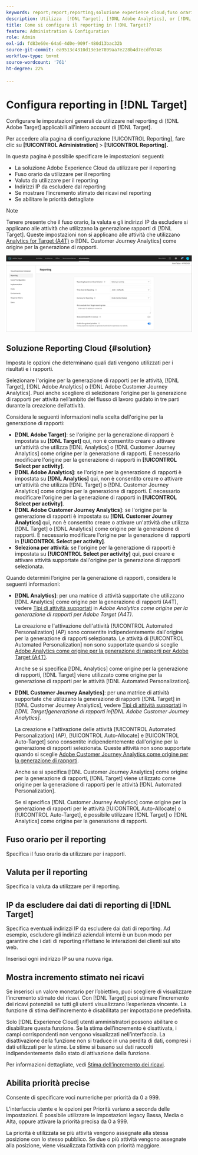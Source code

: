 ```yaml
---
keywords: report;report;reporting;soluzione experience cloud;fuso orario;fuso orario;valuta;escludere gli IP;incremento stimato dei ricavi;ricavi;incremento dei ricavi;priorità dettagliate;fine-grained
description: Utilizza  [!DNL Target], [!DNL Adobe Analytics], or [!DNL Adobe Customer Journey Analytics] come origine per la generazione di rapporti, specifica il fuso orario e il formato di valuta predefiniti, aggiungi indirizzi IP da escludere dalla generazione di rapporti e altro ancora.
title: Come si configura il reporting in [!DNL Target]?
feature: Administration & Configuration
role: Admin
exl-id: fd83e60e-64a6-4d0e-909f-480d13bac32b
source-git-commit: ea9513c4310d13e1e7899aa7e228b4d7ecdf0748
workflow-type: tm+mt
source-wordcount: '761'
ht-degree: 22%

---
```


# Configura reporting in [!DNL Target]

Configurare le impostazioni generali da utilizzare nel reporting di [!DNL Adobe Target] applicabili all&#39;intero account di [!DNL Target].

Per accedere alla pagina di configurazione [!UICONTROL Reporting], fare clic su **[!UICONTROL Administration]** > **[!UICONTROL Reporting].**

In questa pagina è possibile specificare le impostazioni seguenti:

* La soluzione Adobe Experience Cloud da utilizzare per il reporting
* Fuso orario da utilizzare per il reporting
* Valuta da utilizzare per il reporting
* Indirizzi IP da escludere dal reporting
* Se mostrare l’incremento stimato dei ricavi nel reporting
* Se abilitare le priorità dettagliate

>[!NOTE]
>
>Tenere presente che il fuso orario, la valuta e gli indirizzi IP da escludere si applicano alle attività che utilizzano la generazione rapporti di [!DNL Target]. Queste impostazioni non si applicano alle attività che utilizzano [Analytics for Target (A4T)](/help/main/c-integrating-target-with-mac/a4t/a4t.md) o [!DNL Customer Journey Analytics] come origine per la generazione di rapporti.

![Pagina di reporting](/help/main/administrating-target/assets/reporting.png)

## Soluzione Reporting Cloud {#solution}

Imposta le opzioni che determinano quali dati vengono utilizzati per i risultati e i rapporti.

Selezionare l&#39;origine per la generazione di rapporti per le attività, [!DNL Target], [!DNL Adobe Analytics] o [!DNL Adobe Customer Journey Analytics]. Puoi anche scegliere di selezionare l’origine per la generazione di rapporti per attività nell’ambito del flusso di lavoro guidato in tre parti durante la creazione dell’attività.

Considera le seguenti informazioni nella scelta dell&#39;origine per la generazione di rapporti:

* **[!DNL Adobe Target]**: se l&#39;origine per la generazione di rapporti è impostata su **[!DNL Target]** qui, non è consentito creare o attivare un&#39;attività che utilizza [!DNL Analytics] o [!DNL Customer Journey Analytics] come origine per la generazione di rapporti. È necessario modificare l&#39;origine per la generazione di rapporti in **[!UICONTROL Select per activity]**.
* **[!DNL Adobe Analytics]**: se l&#39;origine per la generazione di rapporti è impostata su **[!DNL Analytics]** qui, non è consentito creare o attivare un&#39;attività che utilizza [!DNL Target] o [!DNL Customer Journey Analytics] come origine per la generazione di rapporti. È necessario modificare l&#39;origine per la generazione di rapporti in **[!UICONTROL Select per activity]**.
* **[!DNL Adobe Customer Journey Analytics]**: se l&#39;origine per la generazione di rapporti è impostata su **[!DNL Customer Journey Analytics]** qui, non è consentito creare o attivare un&#39;attività che utilizza [!DNL Target] o [!DNL Analytics] come origine per la generazione di rapporti. È necessario modificare l&#39;origine per la generazione di rapporti in **[!UICONTROL Select per activity]**.
* **Seleziona per attività**: se l&#39;origine per la generazione di rapporti è impostata su **[!UICONTROL Select per activity]** qui, puoi creare e attivare attività supportate dall&#39;origine per la generazione di rapporti selezionata.

Quando determini l’origine per la generazione di rapporti, considera le seguenti informazioni:

* **[!DNL Analytics]**: per una matrice di attività supportate che utilizzano [!DNL Analytics] come origine per la generazione di rapporti (A4T), vedere [Tipi di attività supportati](/help/main/c-integrating-target-with-mac/a4t/a4t.md#section_F487896214BF4803AF78C552EF1669AA) in *Adobe Analytics come origine per la generazione di rapporti per Adobe Target (A4T)*.

  La creazione e l&#39;attivazione dell&#39;attività [!UICONTROL Automated Personalization] (AP) sono consentite indipendentemente dall&#39;origine per la generazione di rapporti selezionata. Le attività di [!UICONTROL Automated Personalization] non sono supportate quando si sceglie [Adobe Analytics come origine per la generazione di rapporti per Adobe Target (A4T)](/help/main/c-integrating-target-with-mac/a4t/a4t.md).

  Anche se si specifica [!DNL Analytics] come origine per la generazione di rapporti, [!DNL Target] viene utilizzato come origine per la generazione di rapporti per le attività [!DNL Automated Personalization].

* **[!DNL Customer Journey Analytics]**: per una matrice di attività supportate che utilizzano la generazione di rapporti [!DNL Target] in [!DNL Customer Journey Analytics], vedere [Tipi di attività supportati](/help/main/c-integrating-target-with-mac/cja/target-reporting-in-cja.md#supported-activities) in *[!DNL Target]generazione di rapporti in[!DNL Adobe Customer Journey Analytics]*.

  La creazione e l&#39;attivazione delle attività [!UICONTROL Automated Personalization] (AP), [!UICONTROL Auto-Allocate] e [!UICONTROL Auto-Target] sono consentite indipendentemente dall&#39;origine per la generazione di rapporti selezionata. Queste attività non sono supportate quando si sceglie [Adobe Customer Journey Analytics come origine per la generazione di rapporti](/help/main/c-integrating-target-with-mac/cja/target-reporting-in-cja.md).

  Anche se si specifica [!DNL Customer Journey Analytics] come origine per la generazione di rapporti, [!DNL Target] viene utilizzato come origine per la generazione di rapporti per le attività [!DNL Automated Personalization].

  Se si specifica [!DNL Customer Journey Analytics] come origine per la generazione di rapporti per le attività [!UICONTROL Auto-Allocate] o [!UICONTROL Auto-Target], è possibile utilizzare [!DNL Target] o [!DNL Analytics] come origine per la generazione di rapporti.

## Fuso orario per il reporting

Specifica il fuso orario da utilizzare per i rapporti.

## Valuta per il reporting

Specifica la valuta da utilizzare per il reporting.

## IP da escludere dai dati di reporting di [!DNL Target]

Specifica eventuali indirizzi IP da escludere dai dati di reporting. Ad esempio, escludere gli indirizzi aziendali interni è un buon modo per garantire che i dati di reporting riflettano le interazioni dei clienti sul sito web.

Inserisci ogni indirizzo IP su una nuova riga.

## Mostra incremento stimato nei ricavi

Se inserisci un valore monetario per l’obiettivo, puoi scegliere di visualizzare l’incremento stimato dei ricavi. Con [!DNL Target] puoi stimare l’incremento dei ricavi potenziali se tutti gli utenti visualizzano l’esperienza vincente. La funzione di stima dell&#39;incremento è disabilitata per impostazione predefinita.

Solo [!DNL Experience Cloud] utenti amministratori possono abilitare o disabilitare questa funzione. Se la stima dell’incremento è disattivata, i campi corrispondenti non vengono visualizzati nell’interfaccia. La disattivazione della funzione non si traduce in una perdita di dati, compresi i dati utilizzati per le stime. Le stime si basano sui dati raccolti indipendentemente dallo stato di attivazione della funzione.

Per informazioni dettagliate, vedi [Stima dell’incremento dei ricavi](/help/main/administrating-target/r-target-account-preferences/estimating-lift-in-revenue.md).

## Abilita priorità precise

Consente di specificare voci numeriche per priorità da 0 a 999.

L’interfaccia utente e le opzioni per Priorità variano a seconda delle impostazioni. È possibile utilizzare le impostazioni legacy Bassa, Media o Alta, oppure attivare la priorità precisa da 0 a 999.

La priorità è utilizzata se più attività vengono assegnate alla stessa posizione con lo stesso pubblico. Se due o più attività vengono assegnate alla posizione, viene visualizzata l’attività con priorità maggiore.

